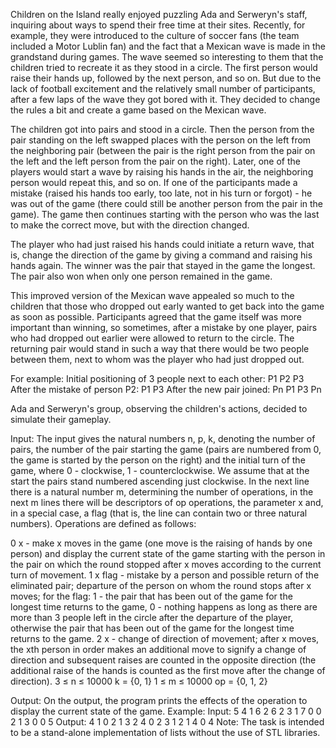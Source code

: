 Children on the Island really enjoyed puzzling Ada and Serweryn's staff, inquiring about ways to spend their free time at their sites. Recently, for example, they were introduced to the culture of soccer fans (the team included a Motor Lublin fan) and the fact that a Mexican wave is made in the grandstand during games. The wave seemed so interesting to them that the children tried to recreate it as they stood in a circle. The first person would raise their hands up, followed by the next person, and so on. But due to the lack of football excitement and the relatively small number of participants, after a few laps of the wave they got bored with it. They decided to change the rules a bit and create a game based on the Mexican wave.

The children got into pairs and stood in a circle. Then the person from the pair standing on the left swapped places with the person on the left from the neighboring pair (between the pair is the right person from the pair on the left and the left person from the pair on the right). Later, one of the players would start a wave by raising his hands in the air, the neighboring person would repeat this, and so on. If one of the participants made a mistake (raised his hands too early, too late, not in his turn or forgot) - he was out of the game (there could still be another person from the pair in the game). The game then continues starting with the person who was the last to make the correct move, but with the direction changed.

The player who had just raised his hands could initiate a return wave, that is, change the direction of the game by giving a command and raising his hands again. The winner was the pair that stayed in the game the longest. The pair also won when only one person remained in the game.

This improved version of the Mexican wave appealed so much to the children that those who dropped out early wanted to get back into the game as soon as possible. Participants agreed that the game itself was more important than winning, so sometimes, after a mistake by one player, pairs who had dropped out earlier were allowed to return to the circle. The returning pair would stand in such a way that there would be two people between them, next to whom was the player who had just dropped out.

For example: Initial positioning of 3 people next to each other: P1 P2 P3 After the mistake of person P2: P1 P3 After the new pair joined: Pn P1 P3 Pn

Ada and Serweryn's group, observing the children's actions, decided to simulate their gameplay.

Input: The input gives the natural numbers n, p, k, denoting the number of pairs, the number of the pair starting the game (pairs are numbered from 0, the game is started by the person on the right) and the initial turn of the game, where 0 - clockwise, 1 - counterclockwise. We assume that at the start the pairs stand numbered ascending just clockwise. In the next line there is a natural number m, determining the number of operations, in the next m lines there will be descriptors of op operations, the parameter x and, in a special case, a flag (that is, the line can contain two or three natural numbers). Operations are defined as follows:

0 x - make x moves in the game (one move is the raising of hands by one person) and display the current state of the game starting with the person in the pair on which the round stopped after x moves according to the current turn of movement. 1 x flag - mistake by a person and possible return of the eliminated pair; departure of the person on whom the round stops after x moves; for the flag: 1 - the pair that has been out of the game for the longest time returns to the game, 0 - nothing happens as long as there are more than 3 people left in the circle after the departure of the player, otherwise the pair that has been out of the game for the longest time returns to the game. 2 x - change of direction of movement; after x moves, the xth person in order makes an additional move to signify a change of direction and subsequent raises are counted in the opposite direction (the additional raise of the hands is counted as the first move after the change of direction). 3 ≤ n ≤ 10000 k = {0, 1} 1 ≤ m ≤ 10000 op = {0, 1, 2}

Output: On the output, the program prints the effects of the operation to display the current state of the game. Example: Input: 5 4 1 6 2 6 2 3 1 7 0 0 2 1 3 0 0 5 Output: 4 1 0 2 1 3 2 4 0 2 3 1 2 1 4 0 4 Note: The task is intended to be a stand-alone implementation of lists without the use of STL libraries.